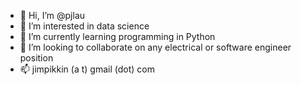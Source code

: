 - 👋 Hi, I’m @pjlau
- 👀 I’m interested in data science
- 🌱 I’m currently learning programming in Python
- 💞️ I’m looking to collaborate on any electrical or software engineer position
- 📫 jimpikkin (a t) gmail (dot) com

<!---
pjlau/pjlau is a ✨ special ✨ repository because its `README.md` (this file) appears on your GitHub profile.
You can click the Preview link to take a look at your changes.
--->
